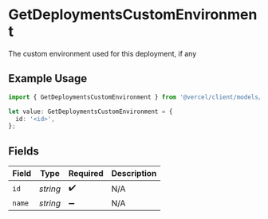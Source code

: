 # GetDeploymentsCustomEnvironment

The custom environment used for this deployment, if any

## Example Usage

```typescript
import { GetDeploymentsCustomEnvironment } from '@vercel/client/models/operations';

let value: GetDeploymentsCustomEnvironment = {
  id: '<id>',
};
```

## Fields

| Field  | Type     | Required           | Description |
| ------ | -------- | ------------------ | ----------- |
| `id`   | _string_ | :heavy_check_mark: | N/A         |
| `name` | _string_ | :heavy_minus_sign: | N/A         |
